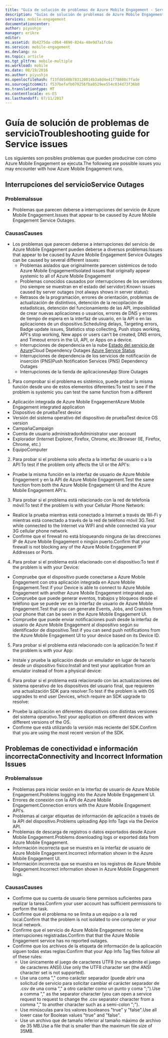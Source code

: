```yaml
---
title: "Guía de solución de problemas de Azure Mobile Engagement - Servicio"
description: "Guías de solución de problemas de Azure Mobile Engagement"
services: mobile-engagement
documentationcenter: 
author: piyushjo
manager: erikre
editor: 
ms.assetid: 8b4275da-c0b4-4690-824a-48e9d7a1fc6e
ms.service: mobile-engagement
ms.devlang: na
ms.topic: article
ms.tgt_pltfrm: mobile-multiple
ms.workload: mobile
ms.date: 08/19/2016
ms.author: piyushjo
ms.openlocfilehash: f13fd0540b783120014b3a8d4e41f78808c7fade
ms.sourcegitcommit: f537befafb079256fba0529ee554c034d73f36b0
ms.translationtype: MT
ms.contentlocale: es-ES
ms.lasthandoff: 07/11/2017
---
```

# <a name="troubleshooting-guide-for-service-issues"></a><span data-ttu-id="3ad2f-103">Guía de solución de problemas de servicio</span><span class="sxs-lookup"><span data-stu-id="3ad2f-103">Troubleshooting guide for Service issues</span></span>
<span data-ttu-id="3ad2f-104">Los siguientes son posibles problemas que pueden producirse con cómo Azure Mobile Engagement se ejecuta.</span><span class="sxs-lookup"><span data-stu-id="3ad2f-104">The following are possible issues you may encounter with how Azure Mobile Engagement runs.</span></span>

## <a name="service-outages"></a><span data-ttu-id="3ad2f-105">Interrupciones del servicio</span><span class="sxs-lookup"><span data-stu-id="3ad2f-105">Service Outages</span></span>
### <a name="issue"></a><span data-ttu-id="3ad2f-106">Problema</span><span class="sxs-lookup"><span data-stu-id="3ad2f-106">Issue</span></span>
* <span data-ttu-id="3ad2f-107">Problemas que parecen deberse a interrupciones del servicio de Azure Mobile Engagement.</span><span class="sxs-lookup"><span data-stu-id="3ad2f-107">Issues that appear to be caused by Azure Mobile Engagement Service Outages.</span></span>

### <a name="causes"></a><span data-ttu-id="3ad2f-108">Causas</span><span class="sxs-lookup"><span data-stu-id="3ad2f-108">Causes</span></span>
* <span data-ttu-id="3ad2f-109">Los problemas que parecen deberse a interrupciones del servicio de Azure Mobile Engagement pueden deberse a diversos problemas:</span><span class="sxs-lookup"><span data-stu-id="3ad2f-109">Issues that appear to be caused by Azure Mobile Engagement Service Outages can be caused by several different issues:</span></span>
  * <span data-ttu-id="3ad2f-110">Problemas aislados que originalmente parecen sistémicos de todo Azure Mobile Engagement</span><span class="sxs-lookup"><span data-stu-id="3ad2f-110">Isolated issues that originally appear systemic to all of Azure Mobile Engagement</span></span>
  * <span data-ttu-id="3ad2f-111">Problemas conocidos causados por interrupciones de los servidores (no siempre se muestran en el estado del servidor):</span><span class="sxs-lookup"><span data-stu-id="3ad2f-111">Known issues caused by server outages (not always shows in server status):</span></span>
  * <span data-ttu-id="3ad2f-112">Retrasos de la programación, errores de orientación, problemas de actualización de distintivos, detención de la recopilación de estadísticas, detención del funcionamiento de las API, imposibilidad de crear nuevas aplicaciones o usuarios, errores de DNS y errores de tiempo de espera en la interfaz de usuario, en la API o en las aplicaciones de un dispositivo.</span><span class="sxs-lookup"><span data-stu-id="3ad2f-112">Scheduling delays, Targeting errors, Badge update issues, Statistics stop collecting, Push stops working, API's stop working, New apps or users can't be created, DNS errors, and Timeout errors in the UI, API, or Apps on a device.</span></span>
  * <span data-ttu-id="3ad2f-113">Interrupciones de dependencia en la nube [Estado del servicio de Azure](http://status.azure.com/)</span><span class="sxs-lookup"><span data-stu-id="3ad2f-113">Cloud Dependency Outages [Azure Service Status](http://status.azure.com/)</span></span>
  * <span data-ttu-id="3ad2f-114">Interrupciones de dependencia de los servicios de notificación de inserción (PNS)</span><span class="sxs-lookup"><span data-stu-id="3ad2f-114">Push Notification Services (PNS) Dependency Outages</span></span>
  * <span data-ttu-id="3ad2f-115">Interrupciones de la tienda de aplicaciones</span><span class="sxs-lookup"><span data-stu-id="3ad2f-115">App Store Outages</span></span>

1) <span data-ttu-id="3ad2f-116">Para comprobar si el problema es sistémico, puede probar la misma función desde uno de estos elementos diferentes:</span><span class="sxs-lookup"><span data-stu-id="3ad2f-116">To test to see if the problem is systemic you can test the same function from a different</span></span>

* <span data-ttu-id="3ad2f-117">Aplicación integrada de Azure Mobile Engagement</span><span class="sxs-lookup"><span data-stu-id="3ad2f-117">Azure Mobile Engagement integrated application</span></span>
* <span data-ttu-id="3ad2f-118">Dispositivo de prueba</span><span class="sxs-lookup"><span data-stu-id="3ad2f-118">Test device</span></span>
* <span data-ttu-id="3ad2f-119">Versión del sistema operativo del dispositivo de prueba</span><span class="sxs-lookup"><span data-stu-id="3ad2f-119">Test device OS version</span></span>
* <span data-ttu-id="3ad2f-120">Campaña</span><span class="sxs-lookup"><span data-stu-id="3ad2f-120">Campaign</span></span>
* <span data-ttu-id="3ad2f-121">Cuenta de usuario administrador</span><span class="sxs-lookup"><span data-stu-id="3ad2f-121">Administrator user account</span></span>
* <span data-ttu-id="3ad2f-122">Explorador (Internet Explorer, Firefox, Chrome, etc.)</span><span class="sxs-lookup"><span data-stu-id="3ad2f-122">Browser (IE, Firefox, Chrome, etc.)</span></span>
* <span data-ttu-id="3ad2f-123">Equipo</span><span class="sxs-lookup"><span data-stu-id="3ad2f-123">Computer</span></span>

2) <span data-ttu-id="3ad2f-124">Para probar si el problema solo afecta a la interfaz de usuario o a la API:</span><span class="sxs-lookup"><span data-stu-id="3ad2f-124">To test if the problem only affects the UI or the API's:</span></span>

* <span data-ttu-id="3ad2f-125">Pruebe la misma función en la interfaz de usuario de Azure Mobile Engagement y en la API de Azure Mobile Engagement.</span><span class="sxs-lookup"><span data-stu-id="3ad2f-125">Test the same function from both the Azure Mobile Engagement UI and the Azure Mobile Engagement API's.</span></span>

3) <span data-ttu-id="3ad2f-126">Para probar si el problema está relacionado con la red de telefonía móvil:</span><span class="sxs-lookup"><span data-stu-id="3ad2f-126">To test if the problem is with your Cellular Phone Network:</span></span>

* <span data-ttu-id="3ad2f-127">Realice la prueba mientras está conectado a Internet a través de Wi-Fi y mientras está conectado a través de la red de teléfono móvil 3G.</span><span class="sxs-lookup"><span data-stu-id="3ad2f-127">Test while connected to the Internet via WIFI and while connected via your 3G cellular phone network.</span></span>
* <span data-ttu-id="3ad2f-128">Confirme que el firewall no está bloqueando ninguna de las direcciones IP de Azure Mobile Engagement o ningún puerto.</span><span class="sxs-lookup"><span data-stu-id="3ad2f-128">Confirm that your firewall is not blocking any of the Azure Mobile Engagement IP Addresses or Ports.</span></span>

4) <span data-ttu-id="3ad2f-129">Para probar si el problema está relacionado con el dispositivo:</span><span class="sxs-lookup"><span data-stu-id="3ad2f-129">To test if the problem is with your Device:</span></span>

* <span data-ttu-id="3ad2f-130">Compruebe que el dispositivo puede conectarse a Azure Mobile Engagement con otra aplicación integrada en Azure Mobile Engagement.</span><span class="sxs-lookup"><span data-stu-id="3ad2f-130">Test if your Device is able to connect to Azure Mobile Engagement with another Azure Mobile Engagement integrated app.</span></span>
* <span data-ttu-id="3ad2f-131">Compruebe que puede generar eventos, trabajos y bloqueos desde el teléfono que se puede ver en la interfaz de usuario de Azure Mobile Engagement.</span><span class="sxs-lookup"><span data-stu-id="3ad2f-131">Test that you can generate Events, Jobs, and Crashes from your phone that can be seen in the Azure Mobile Engagement UI.</span></span> 
* <span data-ttu-id="3ad2f-132">Compruebe que puede enviar notificaciones push desde la interfaz de usuario de Azure Mobile Engagement al dispositivo según su identificador de dispositivo.</span><span class="sxs-lookup"><span data-stu-id="3ad2f-132">Test if you can send push notifications from the Azure Mobile Engagement UI to your device based on its Device ID.</span></span> 

5) <span data-ttu-id="3ad2f-133">Para probar si el problema está relacionado con la aplicación:</span><span class="sxs-lookup"><span data-stu-id="3ad2f-133">To test if the problem is with your App:</span></span>

* <span data-ttu-id="3ad2f-134">Instale y pruebe la aplicación desde un emulador en lugar de hacerlo desde un dispositivo físico:</span><span class="sxs-lookup"><span data-stu-id="3ad2f-134">Install and test your application from an emulator instead of from a physical device:</span></span>

6) <span data-ttu-id="3ad2f-135">Para probar si el problema está relacionado con las actualizaciones del sistema operativo de los dispositivos del usuario final, que requieren una actualización SDK para resolver:</span><span class="sxs-lookup"><span data-stu-id="3ad2f-135">To test if the problem is with OS upgrades to end user Devices, which require an SDK upgrade to resolve:</span></span>

* <span data-ttu-id="3ad2f-136">Pruebe la aplicación en diferentes dispositivos con distintas versiones del sistema operativo.</span><span class="sxs-lookup"><span data-stu-id="3ad2f-136">Test your application on different devices with different versions of the OS.</span></span>
* <span data-ttu-id="3ad2f-137">Confirme que está utilizando la versión más reciente del SDK.</span><span class="sxs-lookup"><span data-stu-id="3ad2f-137">Confirm that you are using the most recent version of the SDK.</span></span>

## <a name="connectivity-and-incorrect-information-issues"></a><span data-ttu-id="3ad2f-138">Problemas de conectividad e información incorrecta</span><span class="sxs-lookup"><span data-stu-id="3ad2f-138">Connectivity and Incorrect Information Issues</span></span>
### <a name="issue"></a><span data-ttu-id="3ad2f-139">Problema</span><span class="sxs-lookup"><span data-stu-id="3ad2f-139">Issue</span></span>
* <span data-ttu-id="3ad2f-140">Problemas para iniciar sesión en la interfaz de usuario de Azure Mobile Engagement.</span><span class="sxs-lookup"><span data-stu-id="3ad2f-140">Problems logging into the Azure Mobile Engagement UI.</span></span>
* <span data-ttu-id="3ad2f-141">Errores de conexión con la API de Azure Mobile Engagement.</span><span class="sxs-lookup"><span data-stu-id="3ad2f-141">Connection errors with the Azure Mobile Engagement API's.</span></span>
* <span data-ttu-id="3ad2f-142">Problemas al cargar etiquetas de información de aplicación a través de la API del dispositivo.</span><span class="sxs-lookup"><span data-stu-id="3ad2f-142">Problems uploading App Info Tags via the Device API.</span></span>
* <span data-ttu-id="3ad2f-143">Problemas de descarga de registros o datos exportados desde Azure Mobile Engagement.</span><span class="sxs-lookup"><span data-stu-id="3ad2f-143">Problems downloading logs or exported data from Azure Mobile Engagement.</span></span>
* <span data-ttu-id="3ad2f-144">Información incorrecta que se muestra en la interfaz de usuario de Azure Mobile Engagement.</span><span class="sxs-lookup"><span data-stu-id="3ad2f-144">Incorrect information shown in the Azure Mobile Engagement UI.</span></span>
* <span data-ttu-id="3ad2f-145">Información incorrecta que se muestra en los registros de Azure Mobile Engagement.</span><span class="sxs-lookup"><span data-stu-id="3ad2f-145">Incorrect information shown in Azure Mobile Engagement logs.</span></span>

### <a name="causes"></a><span data-ttu-id="3ad2f-146">Causas</span><span class="sxs-lookup"><span data-stu-id="3ad2f-146">Causes</span></span>
* <span data-ttu-id="3ad2f-147">Confirme que su cuenta de usuario tiene permisos suficientes para realizar la tarea.</span><span class="sxs-lookup"><span data-stu-id="3ad2f-147">Confirm your user account has sufficient permissions to perform the task.</span></span>
* <span data-ttu-id="3ad2f-148">Confirme que el problema no se limita a un equipo o a la red local.</span><span class="sxs-lookup"><span data-stu-id="3ad2f-148">Confirm that the problem is not isolated to one computer or your local network.</span></span>
* <span data-ttu-id="3ad2f-149">Confirme que el servicio de Azure Mobile Engagement no tiene interrupciones registradas.</span><span class="sxs-lookup"><span data-stu-id="3ad2f-149">Confirm that that the Azure Mobile Engagement service has no reported outages.</span></span>
* <span data-ttu-id="3ad2f-150">Confirme que los archivos de la etiqueta de información de la aplicación siguen todas estas reglas:</span><span class="sxs-lookup"><span data-stu-id="3ad2f-150">Confirm that your App Info Tag files follow all of these rules:</span></span>
  * <span data-ttu-id="3ad2f-151">Use únicamente el juego de caracteres UTF8 (no se admite el juego de caracteres ANSI).</span><span class="sxs-lookup"><span data-stu-id="3ad2f-151">Use only the UTF8 character set (the ANSI character set is not supported).</span></span>
  * <span data-ttu-id="3ad2f-152">Use una coma "," como carácter separador (puede abrir una solicitud de servicio para solicitar cambiar el carácter separador de .csv de una coma "," a otro carácter como un punto y coma ";").</span><span class="sxs-lookup"><span data-stu-id="3ad2f-152">Use a comma "," as the separator character (you can open a service request to request to change the .csv separator character from a comma "," to another character such as a semi-colon ";").</span></span>
  * <span data-ttu-id="3ad2f-153">Use minúsculas para los valores booleanos "true" y "false".</span><span class="sxs-lookup"><span data-stu-id="3ad2f-153">Use all lower case for Boolean values "true" and "false".</span></span>
  * <span data-ttu-id="3ad2f-154">Use un archivo que de tamaño inferior al tamaño máximo de archivo de 35 MB.</span><span class="sxs-lookup"><span data-stu-id="3ad2f-154">Use a file that is smaller than the maximum file size of 35MB.</span></span>

